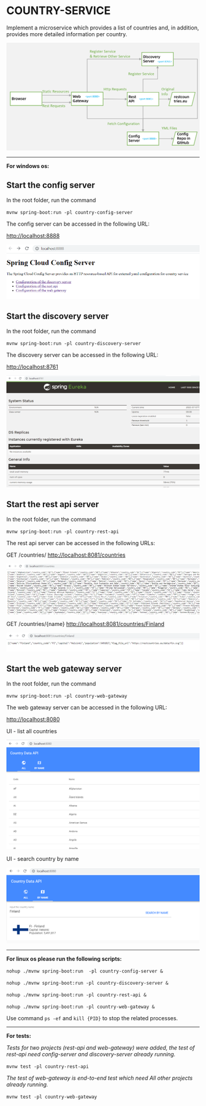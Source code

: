 # COUNTRY-SERVICE
Implement a microservice which provides a list of countries and, in addition, provides more detailed information per country.

![micro-services-architecture](docs/Architecture.png)

---

**For windows os:**

## Start the config server
In the root folder, run the command

`mvnw spring-boot:run -pl country-config-server`

The config server can be accessed in the following URL: 

[http://localhost:8888](http://localhost:8888)

![config-server](docs/config-server-screenshot.png)

## Start the discovery server
In the root folder, run the command

`mvnw spring-boot:run -pl country-discovery-server`

The discovery server can be accessed in the following URL: 

[http://localhost:8761](http://localhost:8761)

![discovery-server](docs/discovery-server-screenshot.png)

## Start the rest api server
In the root folder, run the command

`mvnw spring-boot:run -pl country-rest-api`

The rest api server can be accessed in the following URLs: 

GET /countries/ [http://localhost:8081/countries](http://localhost:8081/countries)

![rest-api-1](docs/rest-api-countries-screenshot.png)

GET /countries/{name} [http://localhost:8081/countries/Finland](http://localhost:8081/countries/Finland)

![rest-api-2](docs/rest-api-countryByName-screenshot.png)

## Start the web gateway server
In the root folder, run the command

`mvnw spring-boot:run -pl country-web-gateway`

The web gateway server can be accessed in the following URL: 

[http://localhost:8080](http://localhost:8080)

UI - list all countries

![web-gateway-1](docs/web-gateway-countries-screenshot.png)

UI - search country by name

![web-gateway-2](docs/web-gateway-countryByName-screenshot.png)

---

**For linux os please run the following scripts:**

`nohup ./mvnw spring-boot:run  -pl country-config-server &`

`nohup ./mvnw spring-boot:run -pl country-discovery-server &`

`nohup ./mvnw spring-boot:run -pl country-rest-api &`

`nohup ./mvnw spring-boot:run -pl country-web-gateway &`

Use command `ps -ef` and `kill {PID}` to stop the related processes.

---

**For tests:**

*Tests for two projects (rest-api and web-gateway) were added, the test of rest-api need config-server and discovery-server already running.*

`mvnw test -pl country-rest-api`

*The test of web-gateway is end-to-end test which need All other projects already running.*

`mvnw test -pl country-web-gateway`
